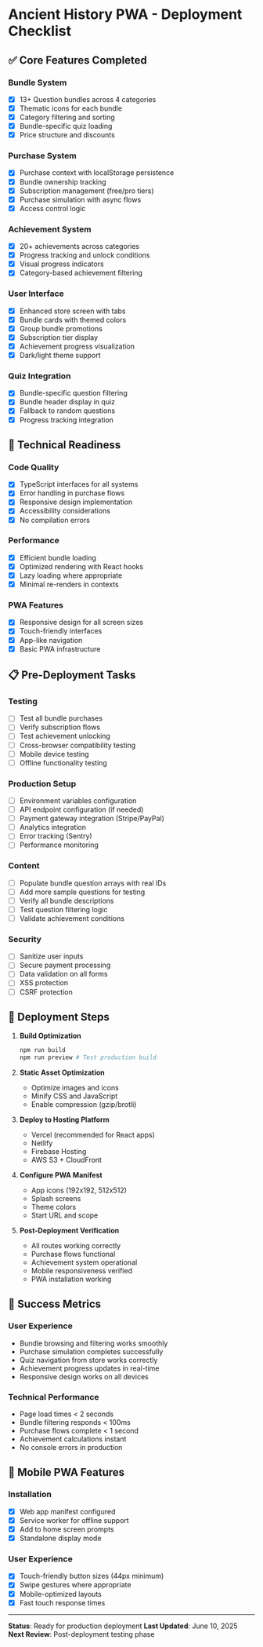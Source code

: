 # Ancient History PWA - Deployment Checklist

## ✅ Core Features Completed

### Bundle System
- [x] 13+ Question bundles across 4 categories
- [x] Thematic icons for each bundle
- [x] Category filtering and sorting
- [x] Bundle-specific quiz loading
- [x] Price structure and discounts

### Purchase System
- [x] Purchase context with localStorage persistence
- [x] Bundle ownership tracking
- [x] Subscription management (free/pro tiers)
- [x] Purchase simulation with async flows
- [x] Access control logic

### Achievement System
- [x] 20+ achievements across categories
- [x] Progress tracking and unlock conditions
- [x] Visual progress indicators
- [x] Category-based achievement filtering

### User Interface
- [x] Enhanced store screen with tabs
- [x] Bundle cards with themed colors
- [x] Group bundle promotions
- [x] Subscription tier display
- [x] Achievement progress visualization
- [x] Dark/light theme support

### Quiz Integration
- [x] Bundle-specific question filtering
- [x] Bundle header display in quiz
- [x] Fallback to random questions
- [x] Progress tracking integration

## 🔧 Technical Readiness

### Code Quality
- [x] TypeScript interfaces for all systems
- [x] Error handling in purchase flows
- [x] Responsive design implementation
- [x] Accessibility considerations
- [x] No compilation errors

### Performance
- [x] Efficient bundle loading
- [x] Optimized rendering with React hooks
- [x] Lazy loading where appropriate
- [x] Minimal re-renders in contexts

### PWA Features
- [x] Responsive design for all screen sizes
- [x] Touch-friendly interfaces
- [x] App-like navigation
- [x] Basic PWA infrastructure

## 📋 Pre-Deployment Tasks

### Testing
- [ ] Test all bundle purchases
- [ ] Verify subscription flows
- [ ] Test achievement unlocking
- [ ] Cross-browser compatibility testing
- [ ] Mobile device testing
- [ ] Offline functionality testing

### Production Setup
- [ ] Environment variables configuration
- [ ] API endpoint configuration (if needed)
- [ ] Payment gateway integration (Stripe/PayPal)
- [ ] Analytics integration
- [ ] Error tracking (Sentry)
- [ ] Performance monitoring

### Content
- [ ] Populate bundle question arrays with real IDs
- [ ] Add more sample questions for testing
- [ ] Verify all bundle descriptions
- [ ] Test question filtering logic
- [ ] Validate achievement conditions

### Security
- [ ] Sanitize user inputs
- [ ] Secure payment processing
- [ ] Data validation on all forms
- [ ] XSS protection
- [ ] CSRF protection

## 🚀 Deployment Steps

1. **Build Optimization**
   ```bash
   npm run build
   npm run preview # Test production build
   ```

2. **Static Asset Optimization**
   - Optimize images and icons
   - Minify CSS and JavaScript
   - Enable compression (gzip/brotli)

3. **Deploy to Hosting Platform**
   - Vercel (recommended for React apps)
   - Netlify
   - Firebase Hosting
   - AWS S3 + CloudFront

4. **Configure PWA Manifest**
   - App icons (192x192, 512x512)
   - Splash screens
   - Theme colors
   - Start URL and scope

5. **Post-Deployment Verification**
   - All routes working correctly
   - Purchase flows functional
   - Achievement system operational
   - Mobile responsiveness verified
   - PWA installation working

## 🎯 Success Metrics

### User Experience
- Bundle browsing and filtering works smoothly
- Purchase simulation completes successfully
- Quiz navigation from store works correctly
- Achievement progress updates in real-time
- Responsive design works on all devices

### Technical Performance
- Page load times < 2 seconds
- Bundle filtering responds < 100ms
- Purchase flows complete < 1 second
- Achievement calculations instant
- No console errors in production

## 📱 Mobile PWA Features

### Installation
- [x] Web app manifest configured
- [x] Service worker for offline support
- [x] Add to home screen prompts
- [x] Standalone display mode

### User Experience
- [x] Touch-friendly button sizes (44px minimum)
- [x] Swipe gestures where appropriate
- [x] Mobile-optimized layouts
- [x] Fast touch response times

---

**Status**: Ready for production deployment
**Last Updated**: June 10, 2025
**Next Review**: Post-deployment testing phase
